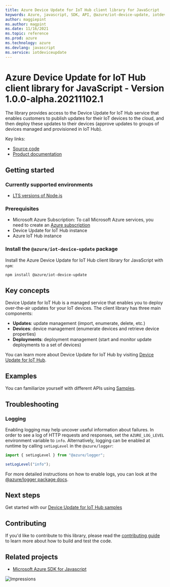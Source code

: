 ```yaml
---
title: Azure Device Update for IoT Hub client library for JavaScript
keywords: Azure, javascript, SDK, API, @azure/iot-device-update, iotdeviceupdate
author: maggiepint
ms.author: magpint
ms.date: 11/16/2021
ms.topic: reference
ms.prod: azure
ms.technology: azure
ms.devlang: javascript
ms.service: iotdeviceupdate
---
```


# Azure Device Update for IoT Hub client library for JavaScript - Version 1.0.0-alpha.20211102.1 


The library provides access to the Device Update for IoT Hub service that enables customers to publish updates for their IoT devices to the cloud, and then deploy these updates to their devices (approve updates to groups of devices managed and provisioned in IoT Hub).

Key links:
- [Source code](https://github.com/Azure/azure-sdk-for-js/tree/main/sdk)
- [Product documentation](https://docs.microsoft.com/azure/iot-hub-device-update/understand-device-update)

## Getting started

### Currently supported environments

- [LTS versions of Node.js](https://nodejs.org/about/releases/)

### Prerequisites

- Microsoft Azure Subscription: To call Microsoft Azure services, you need to create an [Azure subscription](https://azure.microsoft.com/free/)
- Device Update for IoT Hub instance
- Azure IoT Hub instance

### Install the `@azure/iot-device-update` package

Install the Azure Device Update for IoT Hub client library for JavaScript with `npm`:

```bash
npm install @azure/iot-device-update
```

## Key concepts

Device Update for IoT Hub is a managed service that enables you to deploy over-the-air updates for your IoT devices. The client library has three main components:

- **Updates**: update management (import, enumerate, delete, etc.)
- **Devices**: device management (enumerate devices and retrieve device properties)
- **Deployments**: deployment management (start and monitor update deployments to a set of devices)

You can learn more about Device Update for IoT Hub by visiting [Device Update for IoT Hub](https://github.com/azure/iot-hub-device-update).

## Examples

You can familiarize yourself with different APIs using [Samples](https://github.com/Azure/azure-sdk-for-js/tree/main/sdk/deviceupdate/iot-device-update/samples).

## Troubleshooting

### Logging

Enabling logging may help uncover useful information about failures. In order to see a log of HTTP requests and responses, set the `AZURE_LOG_LEVEL` environment variable to `info`. Alternatively, logging can be enabled at runtime by calling `setLogLevel` in the `@azure/logger`:

```javascript
import { setLogLevel } from "@azure/logger";

setLogLevel("info");
```

For more detailed instructions on how to enable logs, you can look at the [@azure/logger package docs](https://github.com/Azure/azure-sdk-for-js/tree/main/sdk/core/logger).

## Next steps

Get started with our [Device Update for IoT Hub samples](https://github.com/Azure/azure-sdk-for-js/tree/main/sdk/deviceupdate/iot-device-update/samples)

## Contributing

If you'd like to contribute to this library, please read the [contributing guide](https://github.com/Azure/azure-sdk-for-js/blob/main/CONTRIBUTING.md) to learn more about how to build and test the code.

## Related projects

- [Microsoft Azure SDK for Javascript](https://github.com/Azure/azure-sdk-for-js)

![Impressions](https://azure-sdk-impressions.azurewebsites.net/api/impressions/azure-sdk-for-js%2Fsdk%2Fdeviceupdate%2Fiot-device-update%2FREADME.png)

